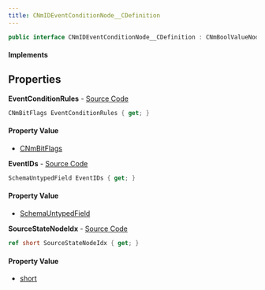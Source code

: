 ```yaml
---
title: CNmIDEventConditionNode__CDefinition
---
```


```csharp
public interface CNmIDEventConditionNode__CDefinition : CNmBoolValueNode__CDefinition, CNmValueNode__CDefinition, CNmGraphNode__CDefinition, ISchemaClass<CNmGraphNode__CDefinition>, ISchemaClass<CNmValueNode__CDefinition>, ISchemaClass<CNmBoolValueNode__CDefinition>, ISchemaClass<CNmIDEventConditionNode__CDefinition>, ISchemaField, ISchemaClass, INativeHandle
```

#### Implements

## Properties

**EventConditionRules** - [Source Code](https://github.com/swiftly-solution/swiftlys2/blob/main/managed/src/SwiftlyS2.Generated/Schemas/Interfaces/CNmIDEventConditionNode__CDefinition.cs#L18)

```csharp
CNmBitFlags EventConditionRules { get; }
```

#### Property Value

- [CNmBitFlags](/docs/api/shared/schemadefinitions/cnmbitflags)

**EventIDs** - [Source Code](https://github.com/swiftly-solution/swiftlys2/blob/main/managed/src/SwiftlyS2.Generated/Schemas/Interfaces/CNmIDEventConditionNode__CDefinition.cs#L21)

```csharp
SchemaUntypedField EventIDs { get; }
```

#### Property Value

- [SchemaUntypedField](/docs/api/shared/schemas/schemauntypedfield)

**SourceStateNodeIdx** - [Source Code](https://github.com/swiftly-solution/swiftlys2/blob/main/managed/src/SwiftlyS2.Generated/Schemas/Interfaces/CNmIDEventConditionNode__CDefinition.cs#L16)

```csharp
ref short SourceStateNodeIdx { get; }
```

#### Property Value

- [short](https://learn.microsoft.com/dotnet/api/system.int16)

